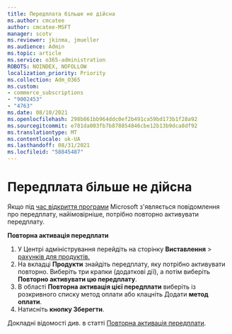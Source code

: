 ```yaml
---
title: Передплата більше не дійсна
ms.author: cmcatee
author: cmcatee-MSFT
manager: scotv
ms.reviewer: jkinma, jmueller
ms.audience: Admin
ms.topic: article
ms.service: o365-administration
ROBOTS: NOINDEX, NOFOLLOW
localization_priority: Priority
ms.collection: Adm_O365
ms.custom:
- commerce_subscriptions
- "9002453"
- "4763"
ms.date: 08/10/2021
ms.openlocfilehash: 298b861bb964ddc0ef2b491ca59bd173b1f28a92
ms.sourcegitcommit: e781da003fb7b878854846cbe12b13b9dca8df92
ms.translationtype: MT
ms.contentlocale: uk-UA
ms.lasthandoff: 08/31/2021
ms.locfileid: "58845487"
---
```

# <a name="subscription-no-longer-active"></a>Передплата більше не дійсна

Якщо під [час відкриття програми](https://support.microsoft.com/office/a-subscription-notice-appears-when-i-open-a-microsoft-365-application-4cabe32c-f594-4c0e-9191-3d3ade10cceb) Microsoft з'являється повідомлення про передплату, найімовірніше, потрібно повторно активувати передплату.

**Повторна активація передплати**

1. У Центрі адміністрування перейдіть на сторінку **Виставлення**  >  [рахунків для продуктів.](https://go.microsoft.com/fwlink/p/?linkid=842054)
2. На вкладці **Продукти** знайдіть передплату, яку потрібно активувати повторно. Виберіть три крапки (додаткові дії), а потім виберіть **Повторно активувати цю передплату**.
3. В області **Повторна активація цієї передплати** виберіть із розкривного списку метод оплати або клацніть Додати **метод оплати**.
4. Натисніть **кнопку Зберегти**.

Докладні відомості див. в статті [Повторна активація передплати](https://docs.microsoft.com/microsoft-365/commerce/subscriptions/reactivate-your-subscription).